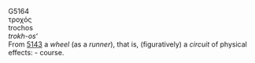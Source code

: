 G5164  
τροχός  
trochos  
*trokh-os‘*  
From [5143](g5143) a *wheel* (as a *runner*), that is, (figuratively) a
*circuit* of physical effects: - course.  
